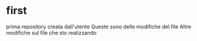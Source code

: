 # first
prima repository creata dall'utente
Queste sono delle modifiche del file
Altre modifiche sul file che sto realizzando
